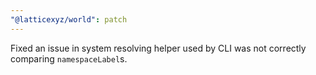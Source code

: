 ```yaml
---
"@latticexyz/world": patch
---
```


Fixed an issue in system resolving helper used by CLI was not correctly comparing `namespaceLabel`s.
